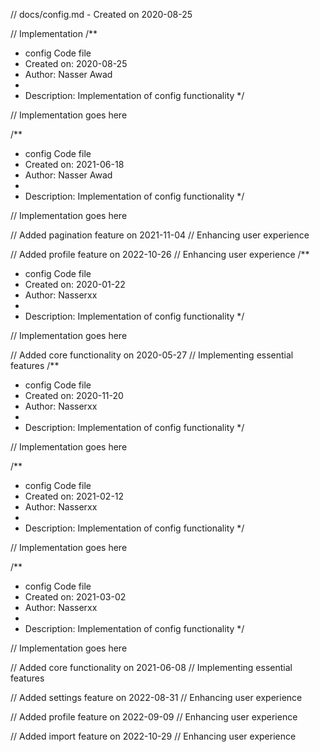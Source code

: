 // docs/config.md - Created on 2020-08-25

// Implementation
/**
 * config Code file
 * Created on: 2020-08-25
 * Author: Nasser Awad
 *
 * Description: Implementation of config functionality
 */
 
// Implementation goes here

/**
 * config Code file
 * Created on: 2021-06-18
 * Author: Nasser Awad
 *
 * Description: Implementation of config functionality
 */
 
// Implementation goes here


// Added pagination feature on 2021-11-04
// Enhancing user experience

// Added profile feature on 2022-10-26
// Enhancing user experience
/**
 * config Code file
 * Created on: 2020-01-22
 * Author: Nasserxx
 *
 * Description: Implementation of config functionality
 */
 
// Implementation goes here


// Added core functionality on 2020-05-27
// Implementing essential features
/**
 * config Code file
 * Created on: 2020-11-20
 * Author: Nasserxx
 *
 * Description: Implementation of config functionality
 */
 
// Implementation goes here

/**
 * config Code file
 * Created on: 2021-02-12
 * Author: Nasserxx
 *
 * Description: Implementation of config functionality
 */
 
// Implementation goes here

/**
 * config Code file
 * Created on: 2021-03-02
 * Author: Nasserxx
 *
 * Description: Implementation of config functionality
 */
 
// Implementation goes here


// Added core functionality on 2021-06-08
// Implementing essential features

// Added settings feature on 2022-08-31
// Enhancing user experience

// Added profile feature on 2022-09-09
// Enhancing user experience

// Added import feature on 2022-10-29
// Enhancing user experience

